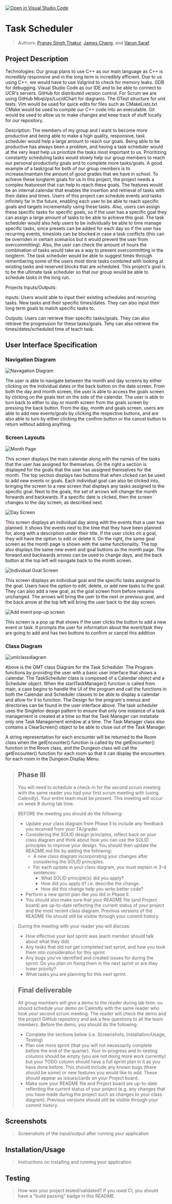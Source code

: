 [![Open in Visual Studio Code](https://classroom.github.com/assets/open-in-vscode-718a45dd9cf7e7f842a935f5ebbe5719a5e09af4491e668f4dbf3b35d5cca122.svg)](https://classroom.github.com/online_ide?assignment_repo_id=10966041&assignment_repo_type=AssignmentRepo)
# Task Scheduler
 
> Authors: [Pranay Singh Thakur](https://github.com/pranay5432), [James Chang](https://github.com/JamesChang039), and [Varun Saraf](https://github.com/varun1724)

## Project Description
Technologies:
 Our group plans to use C++ as our main language as C++ is incredibly responsive and in the long term is incredibly efficient. 
Due to us using C++, we would have to use Valgrind to check for memory leaks.
GDB for debugging. 
Visual Studio Code as our IDE and to be able to connect to UCR's servers.
GitHub for distributed version control. 
For Scrum we are using GitHub MoqUps/LucidChart for diagrams. 
The GTest structure for unit tests. 
Vim would be used for quick edits for files such as CMakeLists.txt
CMake would be used to compile our C++ code into an executable.
Git would be used to allow us to make changes and keep track of stuff locally for our repository.

Description:
The members of my group and I want to become more productive and being able to make a high quality, responsive, task scheduler would help a large amount to reach our goals. Being able to be productive has always been a problem, and having a task scheduler would at the very least help us prioritize the tasks most important to us. Prioritizing constantly scheduling tasks would slowly help our group members to reach our personal productivity goals and to complete more tasks/goals. A good example of a task/goal for both of our group members is to increase/maintain the amount of good grades that we have in school. To achieve these longterm goals for us in this project, the project needs a complex featureset that can help to reach these goals. The features would be an internal calendar that enables the insertion and retrieval of tasks with their dates and times. Users of this project can schedule events and tasks infinitely far in the future, enabling each user to be able to reach specific goals and targets incrementally using these tasks. Also, users can assign these specific tasks for specific goals, so if the user has a specific goal they can assign a large amount of tasks to be able to achieve this goal. The task scheduler would also help users to be individually be able to time manage specific tasks, since presets can be added for each day so if the user has recurring events, timeslots can be blocked in case a task conflicts (this can be overriden in certain scenarios but it would prevent the user from overcommitting). Also, the user can check the amount of hours the combination of tasks would take as a way to prevent overcommitting in the longterm. The task scheduler would be able to suggest times through remembering some of the users most done tasks combined with looking at existing tasks and reserved blocks that are scheduled. This project's goal is to be the ultimate task scheduler so that our group would be able to schedule tasks in the long run.

Projects Inputs/Outputs:

Inputs:
Users would able to input their existing schedules and recurring tasks. New tasks and their specific times/dates. They can also input their long term goals to match specific tasks to.

Outputs:
Users can retrieve thier specific tasks/goals. They can also retrieve the progression for these tasks/goals. Tehy can also retrieve the times/dates/scheduled time of teach task.
## User Interface Specification


### Navigation Diagram
![Navagation Diagram](https://user-images.githubusercontent.com/111487418/236964289-99dc8ef3-c7df-4871-867f-4f7e66d85874.png)

The user is able to navigate between the month and day screens by either clicking on the individual dates or the back button on the date screen. From both the day and month screen, the user is able to access the goals screen by clicking on the goals text on the side of the calendar. The user is able to turn back to either to day or month screen from the goals screen by pressing the back button. From the day, month and goals screen, users are able to add new events/goals by clicking the respective buttons, and are also able to turn by either clicking the confirm button or the cancel button to return without adding anything.


### Screen Layouts
![Month Page](https://user-images.githubusercontent.com/112217896/236991391-739dc74a-b681-4a29-877e-2057d6b0f418.jpg)

This screen displays the main calendar along with the names of the tasks that the user has assigned for themselves. On the right a section is displayed for the goals that the user has assigned themselves for the month. The top section displays two buttons that when clicked can be used to add new events or goals. Each individual goal can also be clicked into, bringing the screen to a new screen that displays any tasks assigned to the specific goal. Next to the goals, the set of arrows will change the month forwards and backwards. If a specific date is clicked, then the screen changes to the day screen, as described next.

![Day Screen](https://user-images.githubusercontent.com/112217896/236991446-8e49cd81-a10c-4bb7-8af1-b619bf2ad6fe.jpg)

This screen displays an individual day along with the events that a user has planned. It shows the events next to the time that they have been planned for, along with a description under their title. If the user clicks on a goal, they will have the option to edit or delete it. On the right, the same goal screen as the month page is shown with the same functionality. The top also displays the same new event and goal buttons as the month page. The forward and backwards arrows can be used to change days, and the back button at the top left will navigate back to the month screen.

![Individual Goal Screen](https://user-images.githubusercontent.com/112217896/236991431-1f34215f-4452-400a-9179-ca79f2414ac4.jpg)

This screen displays an individual goal and the specific tasks assigned to the goal. Users have the option to edit, delete, or add new tasks to the goal. They can also add a new goal, as the goal screen from before remains unchanged. The arrows will bring the user to the next or previous goal, and the back arrow at the top left will bring the user back to the day screen. 

![Add event pop-up screen](https://user-images.githubusercontent.com/112217896/236991470-292dfc35-43b3-4646-9fb4-fb0a8b636b11.jpg)

This screen is a pop up that shows if the user clicks the button to add a new event or task. It prompts the user for information about the event/task they are going to add and has two buttons to confirm or cancel this addition


### Class Diagram

![umlclassdiagram](https://user-images.githubusercontent.com/103800231/236993307-6cf53752-905b-4580-b8d6-6b1def90e44c.png)

Above is the OMT class Diagram for the Task Scheduler. The Program functions by providing the user with a basic user interface that shows a calendar. The TaskScheduler class is composed of a Calendar object and a Scheduler object. When the startTaskManager() function is called from main, a case begins to handle the UI of the program and call the functions in both the Calendar and Scheduler classes to be able to display a calendar and allow for it to function. The Design for the program's menus and directories can be found in the user interface above. The task scheduler uses the Singleton design pattern to ensure that only one instance of a task management is created at a time so that the Task Manager can instatiate only one Task Management window at a time. The Task Manager class also contains a ClearScreen() object to be able to close out of the Task Manager.



A string representation for each encounter will be returned to the Room class when the getEncounter() function is called by the getEncounter() function in the Room class, and the Dungeon class will call the getEncounter() function for each room so that it can display the encounters for each room in the Dungeon Display Menu.
 > ## Phase III
 > You will need to schedule a check-in for the second scrum meeting with the same reader you had your first scrum meeting with (using Calendly). Your entire team must be present. This meeting will occur on week 8 during lab time.
 
 > BEFORE the meeting you should do the following:
 > * Update your class diagram from Phase II to include any feedback you received from your TA/grader.
 > * Considering the SOLID design principles, reflect back on your class diagram and think about how you can use the SOLID principles to improve your design. You should then update the README.md file by adding the following:
 >   * A new class diagram incorporating your changes after considering the SOLID principles.
 >   * For each update in your class diagram, you must explain in 3-4 sentences:
 >     * What SOLID principle(s) did you apply?
 >     * How did you apply it? i.e. describe the change.
 >     * How did this change help you write better code?
 > * Perform a new sprint plan like you did in Phase II.
 > * You should also make sure that your README file (and Project board) are up-to-date reflecting the current status of your project and the most recent class diagram. Previous versions of the README file should still be visible through your commit history.
 
> During the meeting with your reader you will discuss: 
 > * How effective your last sprint was (each member should talk about what they did)
 > * Any tasks that did not get completed last sprint, and how you took them into consideration for this sprint
 > * Any bugs you've identified and created issues for during the sprint. Do you plan on fixing them in the next sprint or are they lower priority?
 > * What tasks you are planning for this next sprint.

 
 > ## Final deliverable
 > All group members will give a demo to the reader during lab time. ou should schedule your demo on Calendly with the same reader who took your second scrum meeting. The reader will check the demo and the project GitHub repository and ask a few questions to all the team members. 
 > Before the demo, you should do the following:
 > * Complete the sections below (i.e. Screenshots, Installation/Usage, Testing)
 > * Plan one more sprint (that you will not necessarily complete before the end of the quarter). Your In-progress and In-testing columns should be empty (you are not doing more work currently) but your TODO column should have a full sprint plan in it as you have done before. This should include any known bugs (there should be some) or new features you would like to add. These should appear as issues/cards on your Project board.
 > * Make sure your README file and Project board are up-to-date reflecting the current status of your project (e.g. any changes that you have made during the project such as changes to your class diagram). Previous versions should still be visible through your commit history. 
 
 ## Screenshots
 > Screenshots of the input/output after running your application
 ## Installation/Usage
 > Instructions on installing and running your application
 ## Testing
 > How was your project tested/validated? If you used CI, you should have a "build passing" badge in this README.
 
